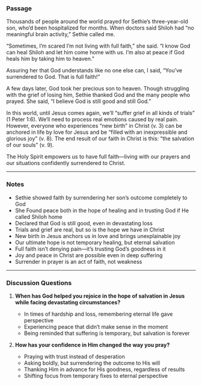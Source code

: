### Passage

Thousands of people around the world prayed for Sethie’s three-year-old son, who’d been hospitalized for months. When doctors said Shiloh had “no meaningful brain activity,” Sethie called me.  

“Sometimes, I’m scared I’m not living with full faith,” she said. “I know God can heal Shiloh and let him come home with us. I’m also at peace if God heals him by taking him to heaven.”  

Assuring her that God understands like no one else can, I said, “You’ve surrendered to God. That is full faith!”  

A few days later, God took her precious son to heaven. Though struggling with the grief of losing him, Sethie thanked God and the many people who prayed. She said, “I believe God is still good and still God.”  

In this world, until Jesus comes again, we’ll “suffer grief in all kinds of trials” (1 Peter 1:6). We’ll need to process real emotions caused by real pain. However, everyone who experiences “new birth” in Christ (v. 3) can be anchored in life by love for Jesus and be “filled with an inexpressible and glorious joy” (v. 8). The end result of our faith in Christ is this: “the salvation of our souls” (v. 9).  

The Holy Spirit empowers us to have full faith—living with our prayers and our situations confidently surrendered to Christ.  

---
### Notes

  - Sethie showed faith by surrendering her son’s outcome completely to God  
  - She Found peace both in the hope of healing and in trusting God if He called Shiloh home 
  - Declared that God is still good, even in devastating loss  
  - Trials and grief are real, but so is the hope we have in Christ  
  - New birth in Jesus anchors us in love and brings unexplainable joy  
  - Our ultimate hope is not temporary healing, but eternal salvation  
  - Full faith isn’t denying pain—it’s trusting God’s goodness in it  
  - Joy and peace in Christ are possible even in deep suffering  
  - Surrender in prayer is an act of faith, not weakness  

---
### Discussion Questions
1. **When has God helped you rejoice in the hope of salvation in Jesus while facing devastating circumstances?**  
   - In times of hardship and loss, remembering eternal life gave perspective  
   - Experiencing peace that didn’t make sense in the moment  
   - Being reminded that suffering is temporary, but salvation is forever  

2. **How has your confidence in Him changed the way you pray?**  
   - Praying with trust instead of desperation  
   - Asking boldly, but surrendering the outcome to His will  
   - Thanking Him in advance for His goodness, regardless of results  
   - Shifting focus from temporary fixes to eternal perspective  